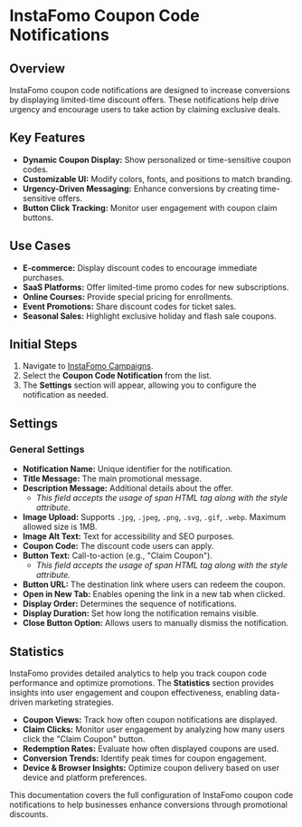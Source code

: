 # **InstaFomo Coupon Code Notifications**

## **Overview**

InstaFomo coupon code notifications are designed to increase conversions by displaying limited-time discount offers. These notifications help drive urgency and encourage users to take action by claiming exclusive deals.

## **Key Features**

- **Dynamic Coupon Display:** Show personalized or time-sensitive coupon codes.
- **Customizable UI:** Modify colors, fonts, and positions to match branding.
- **Urgency-Driven Messaging:** Enhance conversions by creating time-sensitive offers.
- **Button Click Tracking:** Monitor user engagement with coupon claim buttons.

## **Use Cases**

- **E-commerce:** Display discount codes to encourage immediate purchases.
- **SaaS Platforms:** Offer limited-time promo codes for new subscriptions.
- **Online Courses:** Provide special pricing for enrollments.
- **Event Promotions:** Share discount codes for ticket sales.
- **Seasonal Sales:** Highlight exclusive holiday and flash sale coupons.

## **Initial Steps**

1. Navigate to [InstaFomo Campaigns](https://console.instafomo.com/campaign).
2. Select the **Coupon Code Notification** from the list.
3. The **Settings** section will appear, allowing you to configure the notification as needed.

## **Settings**

### **General Settings**

- **Notification Name:** Unique identifier for the notification.
- **Title Message:** The main promotional message.
- **Description Message:** Additional details about the offer.
  - _This field accepts the usage of span HTML tag along with the style attribute._
- **Image Upload:** Supports `.jpg`, `.jpeg`, `.png`, `.svg`, `.gif`, `.webp`. Maximum allowed size is 1MB.
- **Image Alt Text:** Text for accessibility and SEO purposes.
- **Coupon Code:** The discount code users can apply.
- **Button Text:** Call-to-action (e.g., "Claim Coupon").
  - _This field accepts the usage of span HTML tag along with the style attribute._
- **Button URL:** The destination link where users can redeem the coupon.
- **Open in New Tab:** Enables opening the link in a new tab when clicked.
- **Display Order:** Determines the sequence of notifications.
- **Display Duration:** Set how long the notification remains visible.
- **Close Button Option:** Allows users to manually dismiss the notification.

## **Statistics**

InstaFomo provides detailed analytics to help you track coupon code performance and optimize promotions. The **Statistics** section provides insights into user engagement and coupon effectiveness, enabling data-driven marketing strategies.

- **Coupon Views:** Track how often coupon notifications are displayed.
- **Claim Clicks:** Monitor user engagement by analyzing how many users click the "Claim Coupon" button.
- **Redemption Rates:** Evaluate how often displayed coupons are used.
- **Conversion Trends:** Identify peak times for coupon engagement.
- **Device & Browser Insights:** Optimize coupon delivery based on user device and platform preferences.

This documentation covers the full configuration of InstaFomo coupon code notifications to help businesses enhance conversions through promotional discounts.
